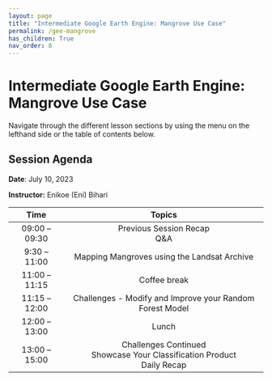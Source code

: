 ```yaml
---
layout: page
title: "Intermediate Google Earth Engine: Mangrove Use Case"
permalink: /gee-mangrove
has_children: True
nav_order: 8
---
```


# Intermediate Google Earth Engine: Mangrove Use Case
Navigate through the different lesson sections by using the menu on the lefthand side or the table of contents below.

## Session Agenda
**Date**: July 10, 2023

**Instructor:** Enikoe (Eni) Bihari

|      Time     |                                                                                                       Topics                                                                                                                                     |
|:-------------:|:-----------------------------------------------------------------------------------------------------------------------------------------------------------------------------------------------------------------:|
| 09:00 – 09:30 |                                  Previous Session Recap <br> Q&A                                 |
| 9:30 – 11:00  |          Mapping Mangroves using the Landsat Archive                                    |
| 11:00 – 11:15 |                                                Coffee break                                                              |
| 11:15 – 12:00 |                                       Challenges - Modify and Improve your Random Forest Model                                                     |
| 12:00 – 13:00 |                                                  Lunch                                                                   |
| 13:00 –15:00  |                                Challenges Continued <br>Showcase Your Classification Product<br>Daily Recap                                       |